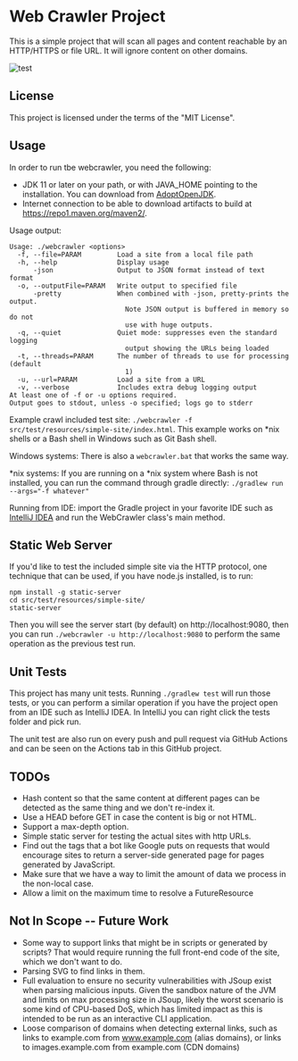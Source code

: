 # Web Crawler Project

This is a simple project that will scan all pages and content reachable by an HTTP/HTTPS or file URL. It will ignore
content on other domains.

![test](https://github.com/gillius/webcrawler/workflows/test/badge.svg?branch=main)

## License

This project is licensed under the terms of the "MIT License".

## Usage

In order to run tbe webcrawler, you need the following:

* JDK 11 or later on your path, or with JAVA_HOME pointing to the installation. You can download from
  [AdoptOpenJDK](https://adoptopenjdk.net/?variant=openjdk11&jvmVariant=hotspot).
* Internet connection to be able to download artifacts to build at https://repo1.maven.org/maven2/.

Usage output:

    Usage: ./webcrawler <options>
      -f, --file=PARAM         Load a site from a local file path
      -h, --help               Display usage
          -json                Output to JSON format instead of text format
      -o, --outputFile=PARAM   Write output to specified file
          -pretty              When combined with -json, pretty-prints the output.
                                 Note JSON output is buffered in memory so do not
                                 use with huge outputs.
      -q, --quiet              Quiet mode: suppresses even the standard logging
                                 output showing the URLs being loaded
      -t, --threads=PARAM      The number of threads to use for processing (default
                                 1)
      -u, --url=PARAM          Load a site from a URL
      -v, --verbose            Includes extra debug logging output
    At least one of -f or -u options required.
    Output goes to stdout, unless -o specified; logs go to stderr

Example crawl included test site: `./webcrawler -f src/test/resources/simple-site/index.html`. This example works
on *nix shells or a Bash shell in Windows such as Git Bash shell. 

Windows systems: There is also a `webcrawler.bat` that works the same way.

*nix systems: If you are running on a *nix system where Bash is not installed, you can run the command through gradle
directly: `./gradlew run --args="-f whatever"`

Running from IDE: import the Gradle project in your favorite IDE such as [IntelliJ IDEA](https://www.jetbrains.com/idea/)
and run the WebCrawler class's main method.

## Static Web Server

If you'd like to test the included simple site via the HTTP protocol, one technique that can be used, if you have
node.js installed, is to run:

    npm install -g static-server
    cd src/test/resources/simple-site/
    static-server

Then you will see the server start (by default) on http://localhost:9080, then you can run
`./webcrawler -u http://localhost:9080` to perform the same operation as the previous test run.

## Unit Tests

This project has many unit tests. Running `./gradlew test` will run those tests, or you can perform a similar
operation if you have the project open from an IDE such as IntelliJ IDEA. In IntelliJ you can right click the tests
folder and pick run.

The unit test are also run on every push and pull request via GitHub Actions and can be seen on the Actions tab in
this GitHub project.

## TODOs

* Hash content so that the same content at different pages can be detected as the same thing and we
  don't re-index it.
* Use a HEAD before GET in case the content is big or not HTML.
* Support a max-depth option.
* Simple static server for testing the actual sites with http URLs.
* Find out the tags that a bot like Google puts on requests that would encourage sites to return a
  server-side generated page for pages generated by JavaScript.
* Make sure that we have a way to limit the amount of data we process in the non-local case.
* Allow a limit on the maximum time to resolve a FutureResource
  
## Not In Scope -- Future Work
* Some way to support links that might be in scripts or generated by scripts? That would require running
  the full front-end code of the site, which we don't want to do.
* Parsing SVG to find links in them.
* Full evaluation to ensure no security vulnerabilities with JSoup exist when parsing malicious inputs. Given the
  sandbox nature of the JVM and limits on max processing size in JSoup, likely the worst scenario is some kind of
  CPU-based DoS, which has limited impact as this is intended to be run as an interactive CLI application.
* Loose comparison of domains when detecting external links, such as links to example.com from www.example.com
  (alias domains), or links to images.example.com from example.com (CDN domains)
